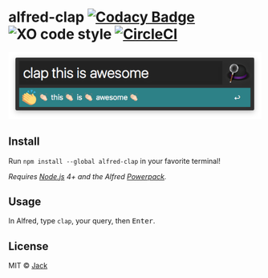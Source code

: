 # alfred-clap [![Codacy Badge](https://api.codacy.com/project/badge/Grade/5113b616b39a4d848be92757905b3b81)](https://www.codacy.com/app/jacc/alfred-clap?utm_source=github.com&utm_medium=referral&utm_content=jacc/alfred-clap&utm_campaign=badger) ![XO code style](https://img.shields.io/badge/code_style-XO-5ed9c7.svg) [![CircleCI](https://circleci.com/gh/jacc/alfred-clap/tree/master.svg?style=svg)](https://circleci.com/gh/jacc/alfred-clap/tree/master)

![Preview of alfred-clap Workflow](scn.png "Preview of alfred-clap Workflow")

## Install

Run `npm install --global alfred-clap` in your favorite terminal!

*Requires [Node.js](https://nodejs.org) 4+ and the Alfred [Powerpack](https://www.alfredapp.com/powerpack/).*


## Usage

In Alfred, type `clap`, your query, then <kbd>Enter</kbd>.


## License

MIT © [Jack](http://jack.ga)
